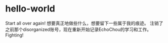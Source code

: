 # hello-world
Start all over again!
想要真正地做些什么，想要留下一些属于我的痕迹。
注销了之前那个disorganized账号，现在重新开始记录EchoChou的学习和工作。Fighting!

